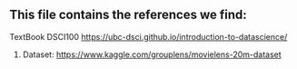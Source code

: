 ## This file contains the references we find:

TextBook DSCI100
https://ubc-dsci.github.io/introduction-to-datascience/

1. Dataset: https://www.kaggle.com/grouplens/movielens-20m-dataset
